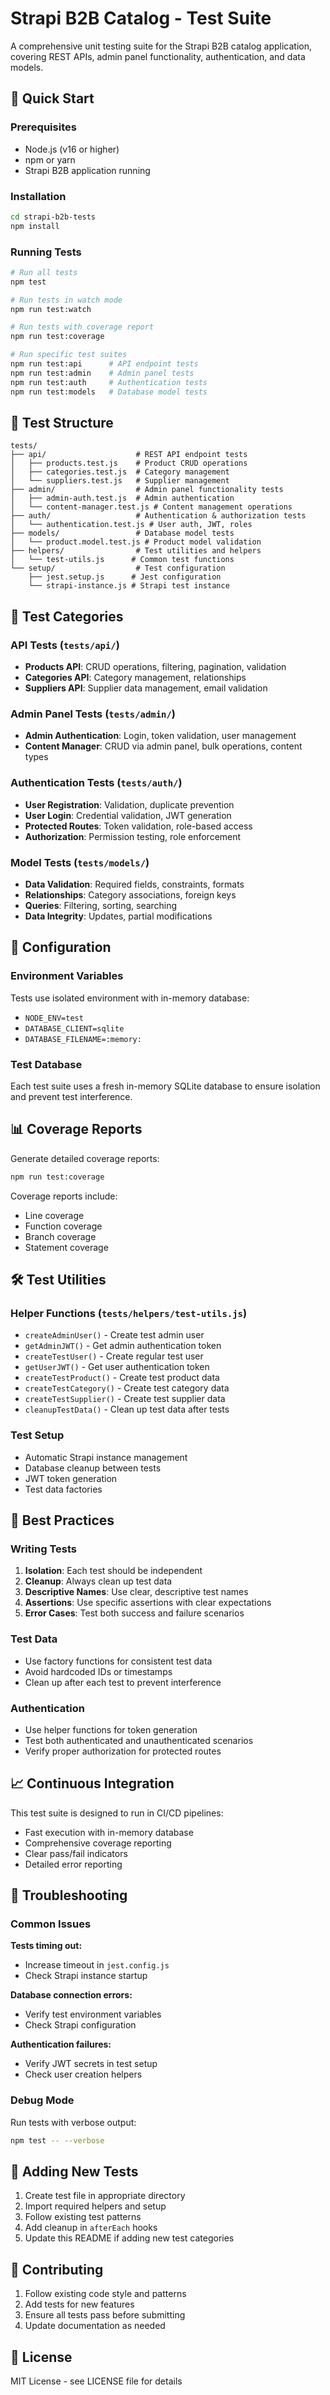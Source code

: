 # Strapi B2B Catalog - Test Suite

A comprehensive unit testing suite for the Strapi B2B catalog application, covering REST APIs, admin panel functionality, authentication, and data models.

## 🚀 Quick Start

### Prerequisites
- Node.js (v16 or higher)
- npm or yarn
- Strapi B2B application running

### Installation

```bash
cd strapi-b2b-tests
npm install
```

### Running Tests

```bash
# Run all tests
npm test

# Run tests in watch mode
npm run test:watch

# Run tests with coverage report
npm run test:coverage

# Run specific test suites
npm run test:api      # API endpoint tests
npm run test:admin    # Admin panel tests
npm run test:auth     # Authentication tests
npm run test:models   # Database model tests
```

## 📁 Test Structure

```
tests/
├── api/                    # REST API endpoint tests
│   ├── products.test.js    # Product CRUD operations
│   ├── categories.test.js  # Category management
│   └── suppliers.test.js   # Supplier management
├── admin/                  # Admin panel functionality tests
│   ├── admin-auth.test.js  # Admin authentication
│   └── content-manager.test.js # Content management operations
├── auth/                   # Authentication & authorization tests
│   └── authentication.test.js # User auth, JWT, roles
├── models/                 # Database model tests
│   └── product.model.test.js # Product model validation
├── helpers/                # Test utilities and helpers
│   └── test-utils.js      # Common test functions
└── setup/                  # Test configuration
    ├── jest.setup.js      # Jest configuration
    └── strapi-instance.js # Strapi test instance
```

## 🧪 Test Categories

### API Tests (`tests/api/`)
- **Products API**: CRUD operations, filtering, pagination, validation
- **Categories API**: Category management, relationships
- **Suppliers API**: Supplier data management, email validation

### Admin Panel Tests (`tests/admin/`)
- **Admin Authentication**: Login, token validation, user management
- **Content Manager**: CRUD via admin panel, bulk operations, content types

### Authentication Tests (`tests/auth/`)
- **User Registration**: Validation, duplicate prevention
- **User Login**: Credential validation, JWT generation
- **Protected Routes**: Token validation, role-based access
- **Authorization**: Permission testing, role enforcement

### Model Tests (`tests/models/`)
- **Data Validation**: Required fields, constraints, formats
- **Relationships**: Category associations, foreign keys
- **Queries**: Filtering, sorting, searching
- **Data Integrity**: Updates, partial modifications

## 🔧 Configuration

### Environment Variables
Tests use isolated environment with in-memory database:
- `NODE_ENV=test`
- `DATABASE_CLIENT=sqlite`
- `DATABASE_FILENAME=:memory:`

### Test Database
Each test suite uses a fresh in-memory SQLite database to ensure isolation and prevent test interference.

## 📊 Coverage Reports

Generate detailed coverage reports:

```bash
npm run test:coverage
```

Coverage reports include:
- Line coverage
- Function coverage
- Branch coverage
- Statement coverage

## 🛠️ Test Utilities

### Helper Functions (`tests/helpers/test-utils.js`)
- `createAdminUser()` - Create test admin user
- `getAdminJWT()` - Get admin authentication token
- `createTestUser()` - Create regular test user
- `getUserJWT()` - Get user authentication token
- `createTestProduct()` - Create test product data
- `createTestCategory()` - Create test category data
- `createTestSupplier()` - Create test supplier data
- `cleanupTestData()` - Clean up test data after tests

### Test Setup
- Automatic Strapi instance management
- Database cleanup between tests
- JWT token generation
- Test data factories

## 🚨 Best Practices

### Writing Tests
1. **Isolation**: Each test should be independent
2. **Cleanup**: Always clean up test data
3. **Descriptive Names**: Use clear, descriptive test names
4. **Assertions**: Use specific assertions with clear expectations
5. **Error Cases**: Test both success and failure scenarios

### Test Data
- Use factory functions for consistent test data
- Avoid hardcoded IDs or timestamps
- Clean up after each test to prevent interference

### Authentication
- Use helper functions for token generation
- Test both authenticated and unauthenticated scenarios
- Verify proper authorization for protected routes

## 📈 Continuous Integration

This test suite is designed to run in CI/CD pipelines:
- Fast execution with in-memory database
- Comprehensive coverage reporting
- Clear pass/fail indicators
- Detailed error reporting

## 🐛 Troubleshooting

### Common Issues

**Tests timing out:**
- Increase timeout in `jest.config.js`
- Check Strapi instance startup

**Database connection errors:**
- Verify test environment variables
- Check Strapi configuration

**Authentication failures:**
- Verify JWT secrets in test setup
- Check user creation helpers

### Debug Mode

Run tests with verbose output:
```bash
npm test -- --verbose
```

## 📝 Adding New Tests

1. Create test file in appropriate directory
2. Import required helpers and setup
3. Follow existing test patterns
4. Add cleanup in `afterEach` hooks
5. Update this README if adding new test categories

## 🤝 Contributing

1. Follow existing code style and patterns
2. Add tests for new features
3. Ensure all tests pass before submitting
4. Update documentation as needed

## 📄 License

MIT License - see LICENSE file for details
